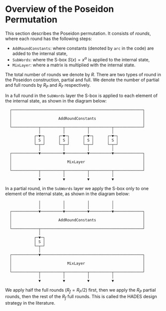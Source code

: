 # Overview of the Poseidon Permutation

This section describes the Poseidon permutation. It consists of *rounds*,
where each round has the following steps:

* `AddRoundConstants`: where constants (denoted by `arc` in the code) are added
to the internal state,
* `SubWords`: where the S-box $S(x) = x^{\alpha}$ is applied to the internal state,
* `MixLayer`: where a matrix is multiplied with the internal state.

The total number of rounds we denote by $R$. There are two types of round in the
Poseidon construction, partial and full. We denote the number of partial and
full rounds by $R_P$ and $R_F$ respectively.

In a full round in the `SubWords` layer the S-box is applied to each element of the
internal state, as shown in the diagram below:

```
  ┌───────────────────────────────────────────────────────────┐
  │                                                           │
  │                     AddRoundConstants                     │
  │                                                           │
  └────────────┬──────────┬──────────┬──────────┬─────────────┘
               │          │          │          │              
             ┌─▼─┐      ┌─▼─┐      ┌─▼─┐      ┌─▼─┐            
             │ S │      │ S │      │ S │      │ S │            
             └─┬─┘      └─┬─┘      └─┬─┘      └─┬─┘            
               │          │          │          │              
  ┌────────────▼──────────▼──────────▼──────────▼─────────────┐
  │                                                           │
  │                         MixLayer                          │
  │                                                           │
  └────────────┬──────────┬──────────┬──────────┬─────────────┘
               │          │          │          │              
               ▼          ▼          ▼          ▼              
```

In a partial round, in the `SubWords` layer we apply the S-box only to one element
of the internal state, as shown in the diagram below:

```                  
               │          │          │          │              
               │          │          │          │              
  ┌────────────▼──────────▼──────────▼──────────▼─────────────┐
  │                                                           │
  │                     AddRoundConstants                     │
  │                                                           │
  └────────────┬──────────────────────────────────────────────┘
               │                                               
             ┌─▼─┐                                             
             │ S │                                             
             └─┬─┘                                             
               │                                               
  ┌────────────▼──────────────────────────────────────────────┐
  │                                                           │
  │                         MixLayer                          │
  │                                                           │
  └────────────┬──────────┬──────────┬──────────┬─────────────┘
               │          │          │          │              
               ▼          ▼          ▼          ▼              
```

We apply half the full rounds ($R_f = R_F / 2$) first, then we apply the $R_P$ partial
rounds, then the rest of the $R_f$ full rounds. This is called the HADES design strategy in the literature.
